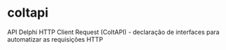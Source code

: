 # coltapi
API Delphi HTTP Client Request (ColtAPI) - declaração de interfaces para automatizar as requisições HTTP
